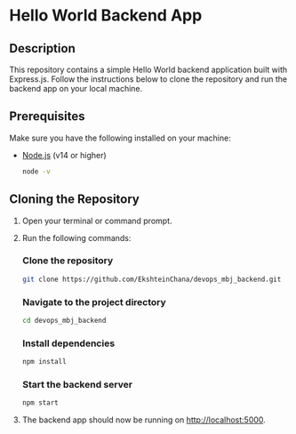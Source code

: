 # Hello World Backend App

## Description

This repository contains a simple Hello World backend application built with Express.js. Follow the instructions below to clone the repository and run the backend app on your local machine.

## Prerequisites

Make sure you have the following installed on your machine:

- [Node.js](https://nodejs.org/) (v14 or higher) 

    ```bash
    node -v
    ```

## Cloning the Repository

1. Open your terminal or command prompt.
2. Run the following commands:
    ### Clone the repository
    ```bash
    git clone https://github.com/EkshteinChana/devops_mbj_backend.git
    ```
    
    ### Navigate to the project directory
    ```bash
    cd devops_mbj_backend
    ```

    ### Install dependencies
    ```bash
    npm install
    ```

    ### Start the backend server
    ```bash
    npm start
    ```
    
3. The backend app should now be running on [http://localhost:5000](http://localhost:5000).


